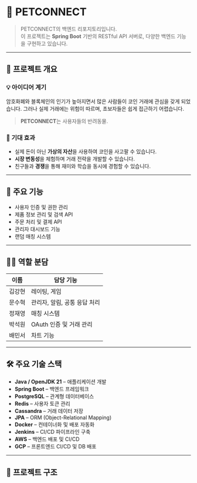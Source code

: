 # 🧠 PETCONNECT

> PETCONNECT의 백엔드 리포지토리입니다.  
> 이 프로젝트는 **Spring Boot** 기반의 RESTful API 서버로, 다양한 백엔드 기능을 구현하고 있습니다.

---

## 📌 프로젝트 개요

### 💡 아이디어 계기
암호화폐와 블록체인의 인기가 높아지면서 많은 사람들이 코인 거래에 관심을 갖게 되었습니다. 그러나 실제 거래에는 위험이 따르며, 초보자들은 쉽게 접근하기 어렵습니다.

> **PETCONNECT**는 사용자들의 반려동물.

### 🎯 기대 효과
- 실제 돈이 아닌 **가상의 자산**을 사용하여 코인을 사고팔 수 있습니다.
- **시장 변동성**을 체험하며 거래 전략을 개발할 수 있습니다.
- 친구들과 **경쟁**을 통해 재미와 학습을 동시에 경험할 수 있습니다.

---

## 🔧 주요 기능
- 사용자 인증 및 권한 관리
- 제품 정보 관리 및 검색 API
- 주문 처리 및 결제 API
- 관리자 대시보드 기능
- 랜덤 매칭 시스템

---

## 🧑‍💻 역할 분담
| 이름     | 담당 기능 |
|----------|-----------|
| 김강현 | 레이팅, 게임 |
| 문수혁 | 관리자, 알림, 공통 응답 처리 |
| 정재영 | 매칭 시스템 |
| 박석원 | OAuth 인증 및 거래 관리 |
| 배민서 | 차트 기능 |

---

## 🛠 주요 기술 스택

- **Java / OpenJDK 21** – 애플리케이션 개발
- **Spring Boot** – 백엔드 프레임워크
- **PostgreSQL** – 관계형 데이터베이스
- **Redis** – 사용자 토큰 관리
- **Cassandra** – 거래 데이터 저장
- **JPA** – ORM (Object-Relational Mapping)
- **Docker** – 컨테이너화 및 배포 자동화
- **Jenkins** – CI/CD 파이프라인 구축
- **AWS** – 백엔드 배포 및 CI/CD
- **GCP** – 프론트엔드 CI/CD 및 DB 배포

---

## 📁 프로젝트 구조

